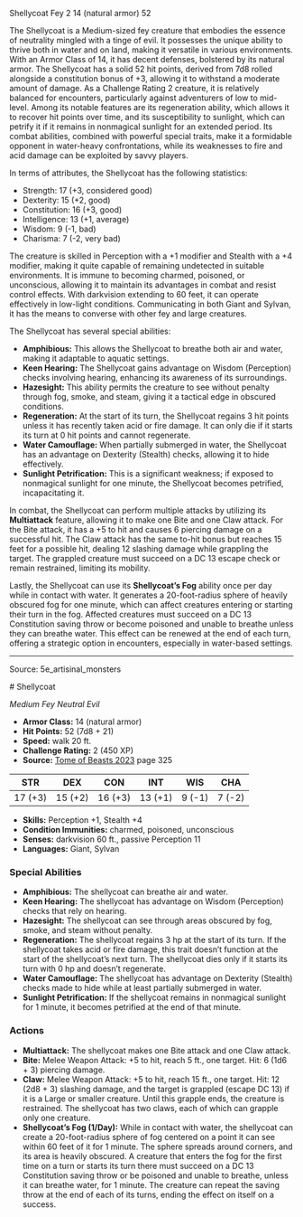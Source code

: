 <MonsterName/>Shellycoat</MonsterName>
<CreatureType/>Fey</CreatureType>
<CR/>2</CR>
<AC/>14 (natural armor)</AC>
<HP/>52</HP>
<summary>The Shellycoat is a Medium-sized fey creature that embodies the essence of neutrality mingled with a tinge of evil. It possesses the unique ability to thrive both in water and on land, making it versatile in various environments. With an Armor Class of 14, it has decent defenses, bolstered by its natural armor. The Shellycoat has a solid 52 hit points, derived from 7d8 rolled alongside a constitution bonus of +3, allowing it to withstand a moderate amount of damage. As a Challenge Rating 2 creature, it is relatively balanced for encounters, particularly against adventurers of low to mid-level. Among its notable features are its regeneration ability, which allows it to recover hit points over time, and its susceptibility to sunlight, which can petrify it if it remains in nonmagical sunlight for an extended period. Its combat abilities, combined with powerful special traits, make it a formidable opponent in water-heavy confrontations, while its weaknesses to fire and acid damage can be exploited by savvy players.</summary>

<detail>

In terms of attributes, the Shellycoat has the following statistics:
- Strength: 17 (+3, considered good)
- Dexterity: 15 (+2, good)
- Constitution: 16 (+3, good)
- Intelligence: 13 (+1, average)
- Wisdom: 9 (-1, bad)
- Charisma: 7 (-2, very bad)

The creature is skilled in Perception with a +1 modifier and Stealth with a +4 modifier, making it quite capable of remaining undetected in suitable environments. It is immune to becoming charmed, poisoned, or unconscious, allowing it to maintain its advantages in combat and resist control effects. With darkvision extending to 60 feet, it can operate effectively in low-light conditions. Communicating in both Giant and Sylvan, it has the means to converse with other fey and large creatures.

The Shellycoat has several special abilities:
- **Amphibious:** This allows the Shellycoat to breathe both air and water, making it adaptable to aquatic settings.
- **Keen Hearing:** The Shellycoat gains advantage on Wisdom (Perception) checks involving hearing, enhancing its awareness of its surroundings.
- **Hazesight:** This ability permits the creature to see without penalty through fog, smoke, and steam, giving it a tactical edge in obscured conditions.
- **Regeneration:** At the start of its turn, the Shellycoat regains 3 hit points unless it has recently taken acid or fire damage. It can only die if it starts its turn at 0 hit points and cannot regenerate.
- **Water Camouflage:** When partially submerged in water, the Shellycoat has an advantage on Dexterity (Stealth) checks, allowing it to hide effectively.
- **Sunlight Petrification:** This is a significant weakness; if exposed to nonmagical sunlight for one minute, the Shellycoat becomes petrified, incapacitating it.

In combat, the Shellycoat can perform multiple attacks by utilizing its **Multiattack** feature, allowing it to make one Bite and one Claw attack. For the Bite attack, it has a +5 to hit and causes 6 piercing damage on a successful hit. The Claw attack has the same to-hit bonus but reaches 15 feet for a possible hit, dealing 12 slashing damage while grappling the target. The grappled creature must succeed on a DC 13 escape check or remain restrained, limiting its mobility.

Lastly, the Shellycoat can use its **Shellycoat’s Fog** ability once per day while in contact with water. It generates a 20-foot-radius sphere of heavily obscured fog for one minute, which can affect creatures entering or starting their turn in the fog. Affected creatures must succeed on a DC 13 Constitution saving throw or become poisoned and unable to breathe unless they can breathe water. This effect can be renewed at the end of each turn, offering a strategic option in encounters, especially in water-based settings.</detail>



---

Source: 5e_artisinal_monsters

<statblock>
# Shellycoat

*Medium* *Fey* *Neutral Evil*

- **Armor Class:** 14 (natural armor)
- **Hit Points:** 52 (7d8 + 21)
- **Speed:** walk 20 ft.
- **Challenge Rating:** 2 (450 XP)
- **Source:** [Tome of Beasts 2023](https://koboldpress.com/kpstore/product/tome-of-beasts-1-2023-edition/) page 325

| STR | DEX | CON | INT | WIS | CHA |
| --- | --- | --- | --- | --- | --- |
| 17 (+3) | 15 (+2) | 16 (+3) | 13 (+1) | 9 (-1) | 7 (-2) |

- **Skills:** Perception +1, Stealth +4
- **Condition Immunities:** charmed, poisoned, unconscious
- **Senses:** darkvision 60 ft., passive Perception 11
- **Languages:** Giant, Sylvan

### Special Abilities

- **Amphibious:** The shellycoat can breathe air and water.
- **Keen Hearing:** The shellycoat has advantage on Wisdom (Perception) checks that rely on hearing.
- **Hazesight:** The shellycoat can see through areas obscured by fog, smoke, and steam without penalty.
- **Regeneration:** The shellycoat regains 3 hp at the start of its turn. If the shellycoat takes acid or fire damage, this trait doesn’t function at the start of the shellycoat’s next turn. The shellycoat dies only if it starts its turn with 0 hp and doesn’t regenerate.
- **Water Camouflage:** The shellycoat has advantage on Dexterity (Stealth) checks made to hide while at least partially submerged in water.
- **Sunlight Petrification:** If the shellycoat remains in nonmagical sunlight for 1 minute, it becomes petrified at the end of that minute.

### Actions

- **Multiattack:** The shellycoat makes one Bite attack and one Claw attack.
- **Bite:** Melee Weapon Attack: +5 to hit, reach 5 ft., one target. Hit: 6 (1d6 + 3) piercing damage.
- **Claw:** Melee Weapon Attack: +5 to hit, reach 15 ft., one target. Hit: 12 (2d8 + 3) slashing damage, and the target is grappled (escape DC 13) if it is a Large or smaller creature. Until this grapple ends, the creature is restrained. The shellycoat has two claws, each of which can grapple only one creature.
- **Shellycoat’s Fog (1/Day):** While in contact with water, the shellycoat can create a 20-foot-radius sphere of fog centered on a point it can see within 60 feet of it for 1 minute. The sphere spreads around corners, and its area is heavily obscured. A creature that enters the fog for the first time on a turn or starts its turn there must succeed on a DC 13 Constitution saving throw or be poisoned and unable to breathe, unless it can breathe water, for 1 minute. The creature can repeat the saving throw at the end of each of its turns, ending the effect on itself on a success.
</statblock>


